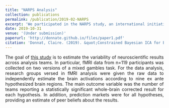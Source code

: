 ```yaml
---
title: "NARPS Analysis"
collection: publications
permalink: /publication/2019-02-NARPS
excerpt: 'We participated in the NARPS study, an international initiative to estimate the variability of neuroscientific results across analysis teams. The results are currently in the process of being submitted to Nature.'
date: 2019-10-31
venue: '(Under submission)'
paperurl: 'http://donnate.github.io/files/paper1.pdf'
citation: 'Donnat, Claire. (2019). &quot;Constrained Bayesian ICA for Brain Connectomics 1.&quot; <i>arXiv</i>.'
---
```


<p><div style="text-align: justify"> 
The goal of <a href="https://www.narps.info/">this study</a> is to estimate the variability of neuroscientific results across analysis teams. In particular, fMRI data from n=119 participants was collected on two versions of a mixed gambles task. For the data analysis, research groups versed in fMRI analysis were given the raw data to independently estimate the brain activations according to nine ex ante hypothesized brain regions. The main outcome variable was the number of teams reporting a statistically significant whole-brain corrected result for each hypothesis. In addition, prediction markets were for all hypotheses, providing an estimate of peer beliefs about the results.
</div></p>
